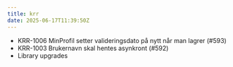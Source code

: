 ```yaml
---
title: krr
date: 2025-06-17T11:39:50Z
---
```

- KRR-1006 MinProfil setter valideringsdato på nytt når man lagrer (#593)
- KRR-1003 Brukernavn skal hentes asynkront (#592)
- Library upgrades

